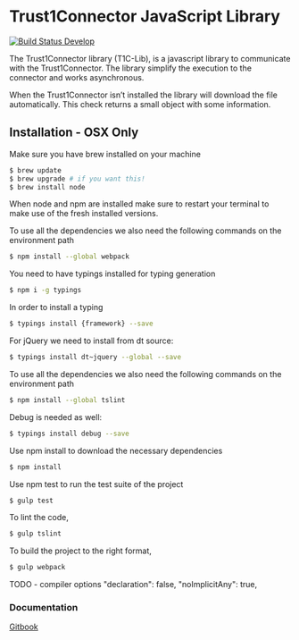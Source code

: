 # Trust1Connector JavaScript Library
[![Build Status Develop](https://travis-ci.com/Trust1Team/t1c-lib-js.svg?branch=develop&token=eUEn2WqVpepdMsSFZWqZ)](https://travis-ci.com/Trust1Team/t1c-lib-js)

The Trust1Connector library (T1C-Lib), is a javascript library to communicate with the Trust1Connector. The library simplify the execution to the connector and works asynchronous.

When the Trust1Connector isn’t installed the library will download the file automatically. This check returns a small object with some information.

## Installation - OSX Only
Make sure you have brew installed on your machine
```bash
$ brew update
$ brew upgrade # if you want this!
$ brew install node
```
When node and npm are installed make sure to restart your terminal to make use of the fresh installed versions.

To use all the dependencies we also need the following commands on the environment path
```bash
$ npm install --global webpack
```

You need to have typings installed for typing generation
```bash
$ npm i -g typings
```

In order to install a typing
```bash
$ typings install {framework} --save
```

For jQuery we need to install from dt source:
```bash
$ typings install dt~jquery --global --save
```

To use all the dependencies we also need the following commands on the environment path
```bash
$ npm install --global tslint
```

Debug is needed as well:
```bash
$ typings install debug --save
```

Use npm install to download the necessary dependencies
```bash
$ npm install
```

Use npm test to run the test suite of the project
```bash
$ gulp test
```

To lint the code,
```bash
$ gulp tslint
```

To build the project to the right format,
```bash
$ gulp webpack
```

TODO - compiler options
"declaration": false,
"noImplicitAny": true,

### Documentation ###
[Gitbook](https://www.gitbook.com/book/t1t/t1c-js-guide/details) 
